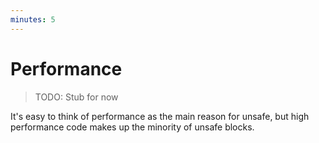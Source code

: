 ```yaml
---
minutes: 5
---
```


# Performance

> TODO: Stub for now

It's easy to think of performance as the main reason for unsafe, but high
performance code makes up the minority of unsafe blocks.
